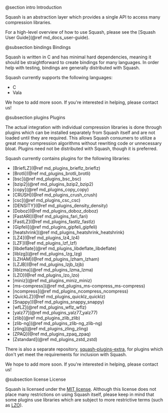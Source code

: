 @section intro Introduction

Squash is an abstraction layer which provides a single API to access
many compression libraries.

For a high-level overview of how to use Squash, please see the
[Squash User Guide](@ref md_docs_user-guide).

@subsection bindings Bindings

Squash is written in C and has minimal hard dependencies, meaning it
should be straightforward to create bindings for many languages.  In
order help with testing, bindings are generally distributed with
Squash.

Squash currently supports the following languages:

- C
- Vala

We hope to add more soon.  If you're interested in helping, please
contact us!

@subsection plugins Plugins

The actual integration with individual compression libraries is done
through plugins which can be installed separately from Squash itself
and are not loaded until they are required.  This allows Squash
consumers to utilize a great many compression algorithms without
rewriting code or unnecessary bloat.  Plugins need not be distributed
with Squash, though it is preferred.

Squash currently contains plugins for the following libraries:

- [BriefLZ](@ref md_plugins_brieflz_brieflz)
- [Brotli](@ref md_plugins_brotli_brotli)
- [bsc](@ref md_plugins_bsc_bsc)
- [bzip2](@ref md_plugins_bzip2_bzip2)
- [copy](@ref md_plugins_copy_copy)
- [CRUSH](@ref md_plugins_crush_crush)
- [csc](@ref md_plugins_csc_csc)
- [DENSITY](@ref md_plugins_density_density)
- [Doboz](@ref md_plugins_doboz_doboz)
- [FastARI](@ref md_plugins_fari_fari)
- [FastLZ](@ref md_plugins_fastlz_fastlz)
- [Gipfeli](@ref md_plugins_gipfeli_gipfeli)
- [heatshrink](@ref md_plugins_heatshrink_heatshrink)
- [LZ4](@ref md_plugins_lz4_lz4)
- [LZF](@ref md_plugins_lzf_lzf)
- [libdeflate](@ref md_plugins_libdeflate_libdeflate)
- [liblzg](@ref md_plugins_lzg_lzg)
- [LZHAM](@ref md_plugins_lzham_lzham)
- [LZJB](@ref md_plugins_lzjb_lzjb)
- [liblzma](@ref md_plugins_lzma_lzma)
- [LZO](@ref md_plugins_lzo_lzo)
- [miniz](@ref md_plugins_miniz_miniz)
- [ms-compress](@ref md_plugins_ms-compress_ms-compress)
- [ncompress](@ref md_plugins_ncompress_ncompress)
- [QuickLZ](@ref md_plugins_quicklz_quicklz)
- [Snappy](@ref md_plugins_snappy_snappy)
- [wfLZ](@ref md_plugins_wflz_wflz)
- [yalz77](@ref md_plugins_yalz77_yalz77)
- [zlib](@ref md_plugins_zlib_zlib)
- [zlib-ng](@ref md_plugins_zlib-ng_zlib-ng)
- [zling](@ref md_plugins_zling_zling)
- [ZPAQ](@ref md_plugins_zpaq_zpaq)
- [Zstandard](@ref md_plugins_zstd_zstd)

There is also a separate repository,
[squash-plugins-extra](https://github.com/quixdb/squash-plugins-extra),
for plugins which don't yet meet the requirements for inclusion with
Squash.

We hope to add more soon.  If you're interested in helping, please
contact us!

@subsection license License

Squash is licensed under the [MIT
license](http://opensource.org/licenses/MIT).  Although this license
does not place many restrictions on using Squash itself, please keep
in mind that some plugins use libraries which are subject to more
restrictive terms (such as
[LZO](http://www.oberhumer.com/opensource/lzo/)).
